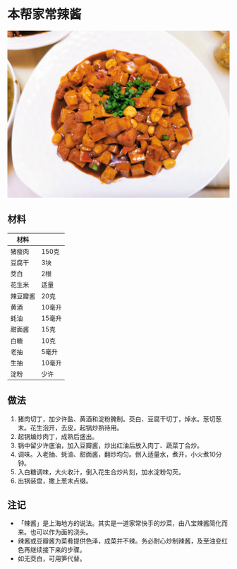 # 本帮家常辣酱

![](Images/本帮家常辣酱.jpg)

## 材料

| 材料 |  |
| --- | --- |
| 猪瘦肉 | 150克 |
| 豆腐干 | 3块 |
| 茭白 | 2根 |
| 花生米 | 适量 |
| 辣豆瓣酱 | 20克 |
| 黄酒 | 10毫升 |
| 蚝油 | 15毫升 |
| 甜面酱 | 15克 |
| 白糖 | 10克 |
| 老抽 | 5毫升 |
| 生抽 | 10毫升 |
| 淀粉 | 少许 |

## 做法

1. 猪肉切丁，加少许盐、黄酒和淀粉腌制。茭白、豆腐干切丁，焯水。葱切葱末。花生泡开，去皮，起锅炒熟待用。
2. 起锅煸炒肉丁，成熟后盛出。
3. 锅中留少许底油，加入豆瓣酱，炒出红油后放入肉丁、蔬菜丁合炒。
4. 调味。入老抽、蚝油、甜面酱，翻炒均匀。倒入适量水，煮开，小火煮10分钟。
5. 入白糖调味，大火收汁，倒入花生合炒片刻，加水淀粉勾芡。
6. 出锅装盘，撒上葱末点缀。

## 注记

- 「辣酱」是上海地方的说法。其实是一道家常快手的炒菜，由八宝辣酱简化而来。也可以作为面的浇头。
- 辣酱或豆瓣酱为菜肴提供色泽，成菜并不辣。务必耐心炒制辣酱，及至油变红色再继续接下来的步骤。
- 如无茭白，可用笋代替。